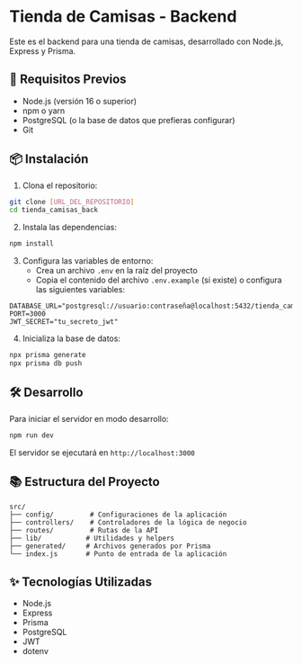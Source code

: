 # Tienda de Camisas - Backend

Este es el backend para una tienda de camisas, desarrollado con Node.js, Express y Prisma.

## 🚀 Requisitos Previos

- Node.js (versión 16 o superior)
- npm o yarn
- PostgreSQL (o la base de datos que prefieras configurar)
- Git

## 📦 Instalación

1. Clona el repositorio:
```bash
git clone [URL_DEL_REPOSITORIO]
cd tienda_camisas_back
```

2. Instala las dependencias:
```bash
npm install
```

3. Configura las variables de entorno:
   - Crea un archivo `.env` en la raíz del proyecto
   - Copia el contenido del archivo `.env.example` (si existe) o configura las siguientes variables:
```env
DATABASE_URL="postgresql://usuario:contraseña@localhost:5432/tienda_camisas"
PORT=3000
JWT_SECRET="tu_secreto_jwt"
```

4. Inicializa la base de datos:
```bash
npx prisma generate
npx prisma db push
```

## 🛠️ Desarrollo

Para iniciar el servidor en modo desarrollo:
```bash
npm run dev
```

El servidor se ejecutará en `http://localhost:3000`

## 📚 Estructura del Proyecto

```
src/
├── config/         # Configuraciones de la aplicación
├── controllers/    # Controladores de la lógica de negocio
├── routes/         # Rutas de la API
├── lib/           # Utilidades y helpers
├── generated/     # Archivos generados por Prisma
└── index.js       # Punto de entrada de la aplicación
```

## ✨ Tecnologías Utilizadas

- Node.js
- Express
- Prisma
- PostgreSQL
- JWT
- dotenv 